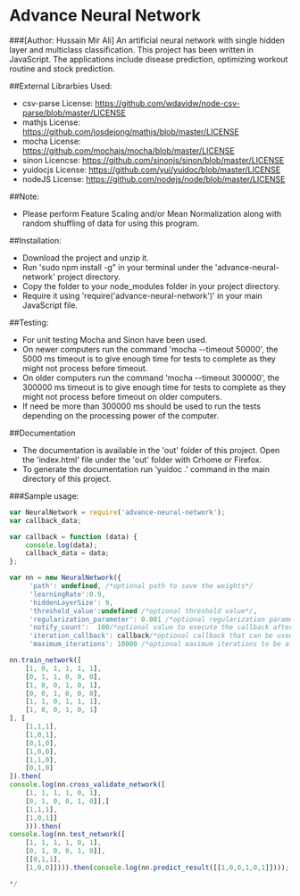 # Advance Neural Network 
###[Author: Hussain Mir Ali]
An artificial neural network with single hidden layer and multiclass classification. This project has been written in JavaScript. The applications include disease prediction, optimizing workout routine and stock prediction. 

##External Librarbies Used:
* csv-parse License: https://github.com/wdavidw/node-csv-parse/blob/master/LICENSE
* mathjs License: https://github.com/josdejong/mathjs/blob/master/LICENSE
* mocha License: https://github.com/mochajs/mocha/blob/master/LICENSE
* sinon Licencse: https://github.com/sinonjs/sinon/blob/master/LICENSE
* yuidocjs License: https://github.com/yui/yuidoc/blob/master/LICENSE
* nodeJS License: https://github.com/nodejs/node/blob/master/LICENSE

##Note: 
* Please perform Feature Scaling and/or Mean Normalization along with random shuffling of data for using this program.

##Installation:
*  Download the project and unzip it.
*  Run 'sudo npm install -g" in your terminal under the 'advance-neural-network' project directory.
*  Copy the folder to your node_modules folder in your project directory.
*  Require it using 'require('advance-neural-network')' in your main JavaScript file.

##Testing:
* For unit testing Mocha and Sinon have been used. 
* On newer computers run the command 'mocha --timeout 50000', the 5000 ms timeout is to give enough time for tests to complete as they might not process before timeout. 
* On older computers run the command 'mocha --timeout 300000', the 300000 ms timeout is to give enough time for tests to complete as they might not process before timeout on older computers. 
* If need be more than 300000 ms should be used to run the tests depending on the processing power of the computer. 

##Documentation
*  The documentation is available in the 'out' folder of this project. Open the 'index.html' file under the 'out' folder with Crhome or Firefox.
*  To generate the documentation run 'yuidoc .' command in the main directory of this project.

###Sample usage:

```javascript
var NeuralNetwork = require('advance-neural-network');
var callback_data;

var callback = function (data) {
    console.log(data);
    callback_data = data;
};

var nn = new NeuralNetwork({
     'path': undefined, /*optional path to save the weights*/
     'learningRate':0.9, 
     'hiddenLayerSize': 9,
     'threshold_value':undefined /*optional threshold value*/, 
     'regularization_parameter': 0.001 /*optional regularization parameter to prevent overfitting*/, 
     'notify_count':  100/*optional value to execute the callback after every x number of iterations*/,
     'iteration_callback': callback/*optional callback that can be used for getting cost and iteration value on every notify count.*/,
     'maximum_iterations': 10000 /*optional maximum iterations to be allowed*/});

nn.train_network([
    [1, 0, 1, 1, 1, 1],
    [0, 1, 1, 0, 0, 0],
    [1, 0, 0, 1, 0, 1],
    [0, 0, 1, 0, 0, 0],
    [1, 1, 0, 1, 1, 1],
    [1, 0, 0, 1, 0, 1]
], [
    [1,1,1],
    [1,0,1],
    [0,1,0],
    [1,0,0],
    [1,1,0],
    [0,1,0]
]).then(
console.log(nn.cross_validate_network([   
    [1, 1, 1, 1, 0, 1],
    [0, 1, 0, 0, 1, 0]],[
    [1,1,1],
    [1,0,1]]
    ))).then(
console.log(nn.test_network([
    [1, 1, 1, 1, 0, 1],
    [0, 1, 0, 0, 1, 0]],
    [[0,1,1],
    [1,0,0]]))).then(console.log(nn.predict_result([[1,0,0,1,0,1]])));  

*/
```
